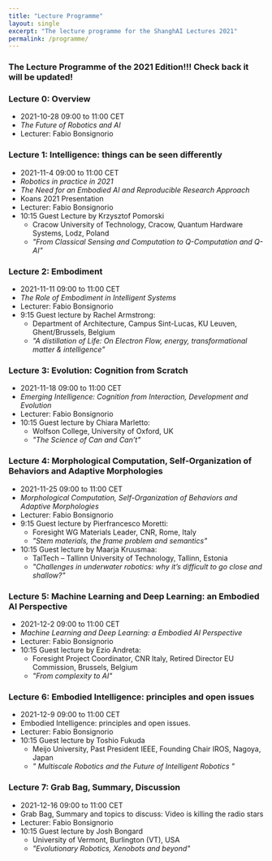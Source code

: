 ```yaml
---
title: "Lecture Programme"
layout: single
excerpt: "The lecture programme for the ShanghAI Lectures 2021"
permalink: /programme/
---
```


### The Lecture Programme of the 2021 Edition!!!  Check back it will be updated!

### Lecture 0: Overview
* 2021-10-28  09:00 to 11:00 CET 
* *The Future of Robotics and AI* 
* Lecturer: Fabio Bonsignorio


### Lecture 1: Intelligence: things can be seen differently
* 2021-11-4  09:00 to 11:00 CET 
* *Robotics in practice in 2021*
* *The Need for an Embodied AI and Reproducible Research Approach*
* Koans 2021 Presentation 
* Lecturer: Fabio Bonsignorio
* 10:15 Guest Lecture by Krzysztof Pomorski 
  * Cracow University of Technology, Cracow, Quantum Hardware Systems, Lodz, Poland 
  * *"From Classical Sensing and Computation to Q-Computation and Q-AI"*


### Lecture 2: Embodiment
* 2021-11-11 09:00 to 11:00 CET 
* *The Role of Embodiment in Intelligent Systems* 
* Lecturer: Fabio Bonsignorio
* 9:15 Guest lecture by Rachel Armstrong: 
  * Department of Architecture, Campus Sint-Lucas, KU Leuven, Ghent/Brussels, Belgium
  * *"A distillation of Life: On Electron Flow, energy, transformational matter & intelligence"*
  
### Lecture 3: Evolution: Cognition from Scratch
* 2021-11-18 09:00 to 11:00 CET 
* *Emerging Intelligence: Cognition from Interaction, Development and Evolution* 
* Lecturer: Fabio Bonsignorio
* 10:15 Guest lecture by Chiara Marletto: 
  * Wolfson College, University of Oxford, UK
  * *"The Science of Can and Can’t"* 
  

### Lecture 4: Morphological Computation, Self-Organization of Behaviors and Adaptive Morphologies
* 2021-11-25 09:00 to 11:00 CET
* *Morphological Computation, Self-Organization of Behaviors and Adaptive Morphologies* 
* Lecturer: Fabio Bonsignorio
* 9:15 Guest lecture by Pierfrancesco Moretti: 
  *  Foresight WG Materials Leader, CNR, Rome, Italy
  * *"Stem materials, the frame problem and semantics"* 
* 10:15 Guest lecture by Maarja Kruusmaa: 
   * TalTech – Tallinn University of Technology, Tallinn, Estonia
   * *"Challenges in underwater robotics: why it’s difficult to go close and shallow?"* 

### Lecture 5: Machine Learning and Deep Learning: an Embodied AI Perspective
* 2021-12-2  09:00 to 11:00 CET
* *Machine Learning and Deep Learning: a Embodied AI Perspective*  
* Lecturer: Fabio Bonsignorio 
* 10:15 Guest lecture by Ezio Andreta: 
  * Foresight Project Coordinator, CNR Italy, Retired Director EU Commission, Brussels, Belgium
  * *"From complexity to AI"*


### Lecture  6: Embodied Intelligence: principles and open issues
* 2021-12-9 09:00 to 11:00 CET
* Embodied Intelligence: principles and open issues. 
* Lecturer: Fabio Bonsignorio
* 10:15 Guest lecture by Toshio Fukuda
   *  Meijo University, Past President IEEE, Founding Chair IROS, Nagoya, Japan 
   * *" Multiscale Robotics  and the Future of Intelligent Robotics "*
  

### Lecture  7: Grab Bag, Summary, Discussion
* 2021-12-16 09:00 to 11:00 CET
* Grab Bag, Summary and topics to discuss: Video is killing the radio stars 
* Lecturer: Fabio Bonsignorio
* 10:15 Guest lecture by Josh Bongard
   * University of Vermont, Burlington (VT), USA
   * *"Evolutionary Robotics, Xenobots and beyond"*







  


